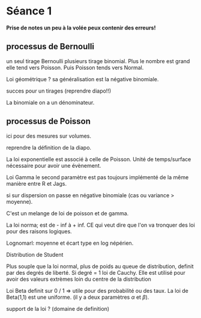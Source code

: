 <!-- Formation stats bayesienne organisée par le LBBE 
 https://lbbe.univ-lyon1.fr/fr/formation-statistique-bayesienne
 Mai 2022
 Prise de Note Olivier Leroy
 -->

# Séance 1

**Prise de notes un peu à la volée peux contenir des erreurs!**

## processus de Bernoulli

un seul tirage Bernoulli plusieurs tirage binomial. Plus le nombre est grand elle tend vers Poisson. Puis Poisson tends vers Normal. 

Loi géométrique ? sa généralisation est la négative binomiale. 

succes pour un tirages (reprendre diapo!!)

La binomiale on a un dénominateur. 

## processus de Poisson

ici pour des mesures sur volumes. 

reprendre la définition de la diapo. 

La loi exponentielle est associé à celle de Poisson. Unité de temps/surface nécessaire pour avoir une évènement.

Loi Gamma le second paramètre est pas toujours implémenté de la même manière entre R et Jags. 

si sur dispersion on passe en négative binomiale (cas ou variance > moyenne). 

C'est un melange de loi de poisson et de gamma.


La loi norma; est de - inf à + inf. CE qui veut dire que l'on va tronquer des loi pour des raisons logiques.  

Lognomarl: moyenne et écart type en log népérien. 

Distribution de Student

Plus souple que la loi normal, plus de poids au queue de distribution, definit par des degrés de liberté. Si degré = 1 loi de Cauchy. Elle est utilisé pour avoir des valeurs extrèmes loin du centre de la distribution

Loi Beta definit sur 0 / 1 => utile pour des probabilité ou des taux. La loi de Beta(1,1) est une uniforme. (il y a deux paramètres $\alpha$ et $\beta$).

support de la loi ? (domaine de definition) 
